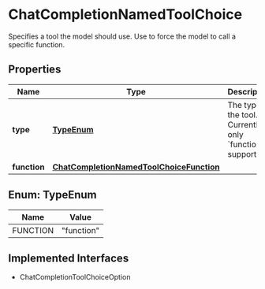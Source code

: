 

# ChatCompletionNamedToolChoice

Specifies a tool the model should use. Use to force the model to call a specific function.

## Properties

| Name | Type | Description | Notes |
|------------ | ------------- | ------------- | -------------|
|**type** | [**TypeEnum**](#TypeEnum) | The type of the tool. Currently, only &#x60;function&#x60; is supported. |  [optional] |
|**function** | [**ChatCompletionNamedToolChoiceFunction**](ChatCompletionNamedToolChoiceFunction.md) |  |  [optional] |



## Enum: TypeEnum

| Name | Value |
|---- | -----|
| FUNCTION | &quot;function&quot; |


## Implemented Interfaces

* ChatCompletionToolChoiceOption


